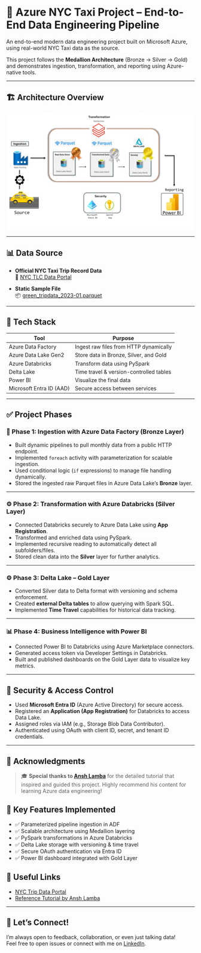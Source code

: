 # 🚖 Azure NYC Taxi Project – End-to-End Data Engineering Pipeline

An end-to-end modern data engineering project built on Microsoft Azure, using real-world NYC Taxi data as the source. 

This project follows the **Medallion Architecture** (Bronze → Silver → Gold) and demonstrates ingestion, transformation, and reporting using Azure-native tools.

---

## 🏗️ Architecture Overview

![Azure NYC Taxi Project Architecture](https://raw.githubusercontent.com/girald02/Azure-NYC-Taxi-Project/refs/heads/main/img_journey/Azure-NYC-Taxi-Project.jpg)


---

## 📊 Data Source

- **Official NYC Taxi Trip Record Data**  
  🔗 [NYC TLC Data Portal](https://www.nyc.gov/site/tlc/about/tlc-trip-record-data.page)

- **Static Sample File**  
  📦 [green_tripdata_2023-01.parquet](https://d37ci6vzurychx.cloudfront.net/trip-data/green_tripdata_2023-01.parquet)

---

## 🧩 Tech Stack

| Tool                     | Purpose                                    |
|--------------------------|--------------------------------------------|
| Azure Data Factory       | Ingest raw files from HTTP dynamically     |
| Azure Data Lake Gen2     | Store data in Bronze, Silver, and Gold     |
| Azure Databricks         | Transform data using PySpark               |
| Delta Lake               | Time travel & version-controlled tables    |
| Power BI                 | Visualize the final data                   |
| Microsoft Entra ID (AAD) | Secure access between services             |

---

## ✅ Project Phases

### 🚀 Phase 1: Ingestion with Azure Data Factory (Bronze Layer)

- Built dynamic pipelines to pull monthly data from a public HTTP endpoint.
- Implemented `foreach` activity with parameterization for scalable ingestion.
- Used conditional logic (`if` expressions) to manage file handling dynamically.
- Stored the ingested raw Parquet files in Azure Data Lake’s **Bronze** layer.

---

### ⚙️ Phase 2: Transformation with Azure Databricks (Silver Layer)

- Connected Databricks securely to Azure Data Lake using **App Registration**.
- Transformed and enriched data using PySpark.
- Implemented recursive reading to automatically detect all subfolders/files.
- Stored clean data into the **Silver** layer for further analytics.

---

### ⚙️ Phase 3: Delta Lake – Gold Layer

- Converted Silver data to Delta format with versioning and schema enforcement.
- Created **external Delta tables** to allow querying with Spark SQL.
- Implemented **Time Travel** capabilities for historical data tracking.

---

### 📊 Phase 4: Business Intelligence with Power BI

- Connected Power BI to Databricks using Azure Marketplace connectors.
- Generated access token via Developer Settings in Databricks.
- Built and published dashboards on the Gold Layer data to visualize key metrics.

---

## 🔐 Security & Access Control

- Used **Microsoft Entra ID** (Azure Active Directory) for secure access.
- Registered an **Application (App Registration)** for Databricks to access Data Lake.
- Assigned roles via IAM (e.g., Storage Blob Data Contributor).
- Authenticated using OAuth with client ID, secret, and tenant ID credentials.

---

## 🙌 Acknowledgments

> 🎓 **Special thanks to [Ansh Lamba](https://github.com/anshlambagit/NYC-TAXI-DE-Project)** for the detailed tutorial that inspired and guided this project. Highly recommend his content for learning Azure data engineering!

## 📌 Key Features Implemented

- ✅ Parameterized pipeline ingestion in ADF  
- ✅ Scalable architecture using Medallion layering  
- ✅ PySpark transformations in Azure Databricks  
- ✅ Delta Lake storage with versioning & time travel  
- ✅ Secure OAuth authentication via Entra ID  
- ✅ Power BI dashboard integrated with Gold Layer

  

## 📎 Useful Links

- [NYC Trip Data Portal](https://www.nyc.gov/site/tlc/about/tlc-trip-record-data.page)  
- [Reference Tutorial by Ansh Lamba](https://www.youtube.com/watch?v=LQY2fvEv4cM)  

---

## 🤝 Let’s Connect!

I’m always open to feedback, collaboration, or even just talking data!  
Feel free to open issues or connect with me on [LinkedIn](https://www.linkedin.com/in/girald-bacongan-988144174/).
